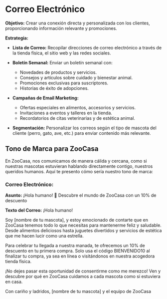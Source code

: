 # Correo Electrónico

**Objetivo:** Crear una conexión directa y personalizada con los clientes, proporcionando información relevante y promociones.

**Estrategia:**
- **Lista de Correo:** Recopilar direcciones de correo electrónico a través de la tienda física, el sitio web y las redes sociales.

- **Boletín Semanal:** Enviar un boletín semanal con:
  - Novedades de productos y servicios.
  - Consejos y artículos sobre cuidado y bienestar animal.
  - Promociones exclusivas para suscriptores.
  - Historias de éxito de adopciones.

- **Campañas de Email Marketing:**
  - Ofertas especiales en alimentos, accesorios y servicios.
  - Invitaciones a eventos y talleres en la tienda.
  - Recordatorios de citas veterinarias y de estética animal.

- **Segmentación:** Personalizar los correos según el tipo de mascota del cliente (perro, gato, ave, etc.) para enviar contenido más relevante.

## Tono de Marca para ZooCasa

En ZooCasa, nos comunicamos de manera cálida y cercana, como si nuestras mascotas estuvieran hablando directamente contigo, nuestros queridos humanos. Aquí te presento cómo sería nuestro tono de marca:

### Correo Electrónico:

**Asunto:** ¡Hola humano! 🐾 Descubre el mundo de ZooCasa con un 10% de descuento

**Texto del Correo:**
¡Hola humano!

Soy [nombre de tu mascota], y estoy emocionado de contarte que en ZooCasa tenemos todo lo que necesitas para mantenerme feliz y saludable. Desde alimentos deliciosos hasta juguetes divertidos y servicios de estética que me hacen lucir como una estrella.

Para celebrar tu llegada a nuestra manada, te ofrecemos un 10% de descuento en tu primera compra. Solo usa el código BIENVENIDO10 al finalizar tu compra, ya sea en línea o visitándonos en nuestra acogedora tienda física.

¡No dejes pasar esta oportunidad de consentirme como me merezco! Ven y descubre por qué en ZooCasa cuidamos a cada mascota como si estuviera en casa.

Con cariño y ladridos,
[nombre de tu mascota] y el equipo de ZooCasa
